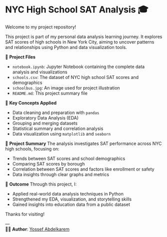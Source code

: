 # NYC High School SAT Analysis 🎓

Welcome to my project repository!

This project is part of my personal data analysis learning journey. It explores SAT scores of high schools in New York City, aiming to uncover patterns and relationships using Python and data visualization tools.

📁 **Project Files**
- `notebook.ipynb`: Jupyter Notebook containing the complete data analysis and visualizations  
- `schools.csv`: The dataset of NYC high school SAT scores and demographics  
- `schoolbus.jpg`: An image used for project illustration  
- `README.md`: This project summary file  

📌 **Key Concepts Applied**
- Data cleaning and preparation with `pandas`  
- Exploratory Data Analysis (EDA)  
- Grouping and merging datasets  
- Statistical summary and correlation analysis  
- Data visualization using `matplotlib` and `seaborn`

🎯 **Project Summary**
The analysis investigates SAT performance across NYC high schools, focusing on:

- Trends between SAT scores and school demographics  
- Comparing SAT scores by borough  
- Correlation between SAT scores and factors like enrollment or safety  
- Data insights through clear graphs and metrics  

🚀 **Outcome**
Through this project, I:

- Applied real-world data analysis techniques in Python  
- Strengthened my EDA, visualization, and storytelling skills  
- Gained insights into education data from a public dataset  

Thanks for visiting!

—  
👨‍💻 **Author**: [Yossef Abdelkarem](https://github.com/yossefabdelkarem9)
